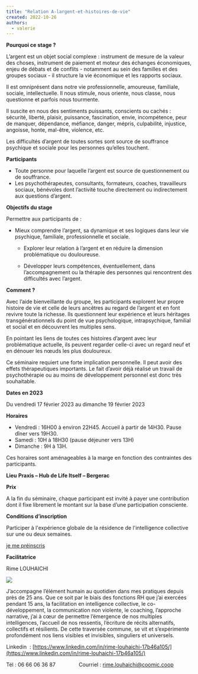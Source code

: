 ```yaml
---
title: "Relation A-largent-et-histoires-de-vie"
created: 2022-10-26
authors: 
  - valerie
---
```


**Pourquoi ce stage ?** 

L’argent est un objet social complexe : instrument de mesure de la valeur des choses, instrument de paiement et moteur des échanges économiques, enjeu de débats et de conflits - notamment au sein des familles et des groupes sociaux - il structure la vie économique et les rapports sociaux.

Il est omniprésent dans notre vie professionnelle, amoureuse, familiale, sociale, intellectuelle. Il nous stimule, nous oriente, nous classe, nous questionne et parfois nous tourmente. 

Il suscite en nous des sentiments puissants, conscients ou cachés : sécurité, liberté, plaisir, puissance, fascination, envie, incompétence, peur de manquer, dépendance, méfiance, danger, mépris, culpabilité, injustice, angoisse, honte, mal-être, violence, etc.

Les difficultés d’argent de toutes sortes sont source de souffrance psychique et sociale pour les personnes qu’elles touchent.

**Participants**

- Toute personne pour laquelle l’argent est source de questionnement ou de souffrance.
- Les psychothérapeutes, consultants, formateurs, coaches, travailleurs sociaux, bénévoles dont l’activité touche directement ou indirectement aux questions d’argent.

**Objectifs du stage**

Permettre aux participants de :

- Mieux comprendre l’argent, sa dynamique et ses logiques dans leur vie psychique, familiale, professionnelle et sociale.
    
    - Explorer leur relation à l’argent et en réduire la dimension problématique ou douloureuse.
    
    - Développer leurs compétences, éventuellement, dans l’accompagnement ou la thérapie des personnes qui rencontrent des difficultés avec l’argent.

**Comment ?**

Avec l’aide bienveillante du groupe, les participants explorent leur propre histoire de vie et celle de leurs ancêtres au regard de l’argent et en font revivre toute la richesse. Ils questionnent leur expérience et leurs héritages transgénérationnels du point de vue psychologique, intrapsychique, familial et social et en découvrent les multiples sens. 

En pointant les liens de toutes ces histoires d’argent avec leur problématique actuelle, ils peuvent regarder celle-ci avec un regard neuf et en dénouer les nœuds les plus douloureux. 

Ce séminaire requiert une forte implication personnelle. Il peut avoir des effets thérapeutiques importants. Le fait d’avoir déjà réalisé un travail de psychothérapie ou au moins de développement personnel est donc très souhaitable.

**Dates en 2023** 

Du vendredi 17 février 2023 au dimanche 19 février 2023

**Horaires** 

- Vendredi : 16H00 à environ 22H45. Accueil à partir de 14H30. Pause dîner vers 19H30.
- Samedi : 10H à 18H30 (pause déjeuner vers 13H)
- Dimanche : 9H à 13H.

Ces horaires sont aménageables à la marge en fonction des contraintes des participants.

**Lieu** **Praxis – Hub de Life Itself – Bergerac**

**Prix**

A la fin du séminaire, chaque participant est invité à payer une contribution dont il fixe librement le montant sur la base d’une participation consciente.

**Conditions d’inscription** 

Participer à l'expérience globale de la résidence de l'intelligence collective sur une ou deux semaines.

[je me préinscris](https://docs.google.com/forms/d/e/1FAIpQLSdiykDKyZR6DgtPKeYuNePy9sWc-qkIc4BVfKBRjkFWKvFp-g/viewform)

**Facilitatrice** 

Rime LOUHAICHI

![](/assets/images/GraphiqueColle-1.png)

J’accompagne l’élément humain au quotidien dans mes pratiques depuis près de 25 ans. Que ce soit par le biais des fonctions RH que j’ai exercées pendant 15 ans, la facilitation en intelligence collective, le co-développement, la communication non violente, le coaching, l’approche narrative, j’ai à cœur de permettre l’émergence de nos multiples intelligences, l’accueil de nos ressentis, l’écriture de récits alternatifs, collectifs et résilients. De cette traversée commune, se vit et s’expérimente profondément nos liens visibles et invisibles, singuliers et universels.

Linkedin  : [https://www.linkedin.com/in/rime-louhaichi-17b46a105/](https://www.linkedin.com/in/rime-louhaichi-17b46a105/)

Tél : 06 66 06 36 87                Courriel : rime.louhaichi@coomic.coop
